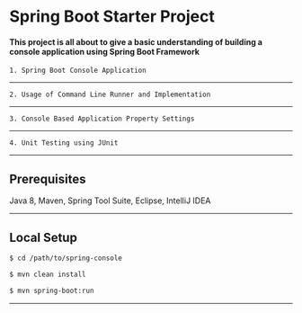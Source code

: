 # **Spring Boot Starter Project**

#### This project is all about to give a basic understanding of building a console application using Spring Boot Framework

    1. Spring Boot Console Application

---

    2. Usage of Command Line Runner and Implementation

---

    3. Console Based Application Property Settings

---    

    4. Unit Testing using JUnit

---    
## **Prerequisites**

 Java 8, Maven, Spring Tool Suite, Eclipse, IntelliJ IDEA

---

 ## **Local Setup**

```sh
$ cd /path/to/spring-console

$ mvn clean install

$ mvn spring-boot:run
```
---